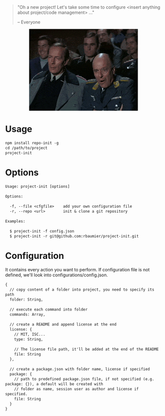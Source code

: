 > "Oh a new project! Let's take some time to configure <insert anything about project/code management> ..."
>
> – Everyone

<p align="center">
  <img src="./docs/haha-no.gif"/>
</p>

# Usage
```
npm install repo-init -g
cd /path/to/project
project-init
```

# Options
```
Usage: project-init [options]

Options:

  -f, --file <cfgfile>    add your own configuration file
  -r, --repo <url>        init & clone a git repository

Examples:

  $ project-init -f config.json
  $ project-init -r git@github.com:rbaumier/project-init.git
```

# Configuration
It contains every action you want to perform. If configuration file is not defined, we'll look into configurations/config.json.

```
{
  // copy content of a folder into project, you need to specify its path
  folder: String,

  // execute each command into folder
  commands: Array,

  // create a README and append license at the end
  license: {
    // MIT, ISC...
    type: String,

    // The license file path, it'll be added at the end of the README
    file: String
  },

  // create a package.json with folder name, license if specified
  package: {
    // path to predefined package.json file, if not specified (e.g. package: {}), a default will be created with
    // folder as name, session user as author and license if specified.
    file: String
  }
}
